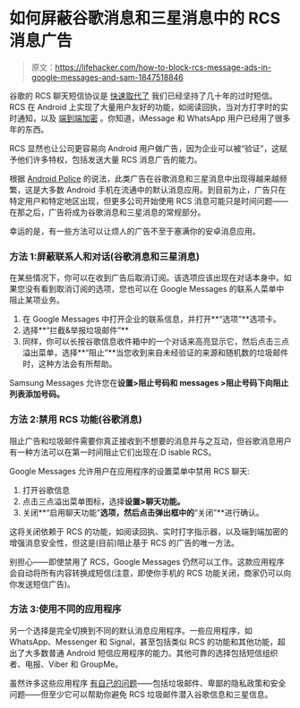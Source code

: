 # 如何屏蔽谷歌消息和三星消息中的 RCS 消息广告

> 原文：<https://lifehacker.com/how-to-block-rcs-message-ads-in-google-messages-and-sam-1847518846>

谷歌的 RCS 聊天短信协议是 [快速取代了](https://lifehacker.com/whats-rcs-messaging-and-why-should-you-care-1832235783) 我们已经坚持了几十年的过时短信。RCS 在 Android 上实现了大量用户友好的功能，如阅读回执，当对方打字时的实时通知，以及 [端到端加密](https://lifehacker.com/how-to-enable-end-to-end-encryption-in-google-messages-1845845418) 。你知道，iMessage 和 WhatsApp 用户已经用了很多年的东西。



RCS 显然也让公司更容易向 Android 用户做广告，因为企业可以被“验证”，这赋予他们许多特权，包括发送大量 RCS 消息广告的能力。

根据 [Android Police](https://www.androidpolice.com/2021/08/18/spammy-ads-are-invading-google-messages-heres-how-to-get-rid-of-them/) 的说法，此类广告在谷歌消息和三星消息中出现得越来越频繁，这是大多数 Android 手机在流通中的默认消息应用。到目前为止，广告只在特定用户和特定地区出现，但更多公司开始使用 RCS 消息可能只是时间问题——在那之后，广告将成为谷歌消息和三星消息的常规部分。

幸运的是，有一些方法可以让烦人的广告不至于塞满你的安卓消息应用。

### 方法 1:屏蔽联系人和对话(谷歌消息和三星消息)

在某些情况下，你可以在收到广告后取消订阅。该选项应该出现在对话本身中。如果您没有看到取消订阅的选项，您也可以在 Google Messages 的联系人菜单中阻止某项业务。

1.  在 Google Messages 中打开企业的联系信息，并打开**“选项”**选项卡。
2.  选择**“拦截&举报垃圾邮件”**
3.  同样，你可以长按谷歌信息收件箱中的一个对话来高亮显示它，然后点击三点溢出菜单，选择**“阻止”**当您收到来自未经验证的来源和随机数的垃圾邮件时，这种方法会有所帮助。

Samsung Messages 允许您在**设置>阻止号码和 messages >阻止号码下向阻止列表添加号码。**

### 方法 2:禁用 RCS 功能(谷歌消息)

阻止广告和垃圾邮件需要你真正接收到不想要的消息并与之互动，但谷歌消息用户有一种方法可以在第一时间阻止它们出现在:D isable RCS。

Google Messages 允许用户在应用程序的设置菜单中禁用 RCS 聊天:

1.  打开谷歌信息
2.  点击三点溢出菜单图标，选择**设置>聊天功能。**
3.  关闭**“启用聊天功能”**选项，然后点击弹出框中的**“关闭”**进行确认。

这将关闭依赖于 RCS 的功能，如阅读回执、实时打字指示器，以及端到端加密的增强消息安全性，但这是(目前)阻止基于 RCS 的广告的唯一方法。

别担心——即使禁用了 RCS，Google Messages 仍然可以工作。这款应用程序会自动将所有内容转换成短信(注意，即使你手机的 RCS 功能关闭，商家仍可以向你发送短信广告)。

### 方法 3:使用不同的应用程序

另一个选择是完全切换到不同的默认消息应用程序。一些应用程序，如 WhatsApp、Messenger 和 Signal，甚至包括类似 RCS 的功能和其他功能，超出了大多数普通 Android 短信应用程序的能力。其他可靠的选择包括短信组织者、电报、Viber 和 GroupMe。

虽然许多这些应用程序 [有自己的问题](https://lifehacker.com/the-best-whatsapp-alternatives-1832064581)——包括垃圾邮件、卑鄙的隐私政策和安全问题——但至少它可以帮助你避免 RCS 垃圾邮件潜入谷歌信息和三星信息。